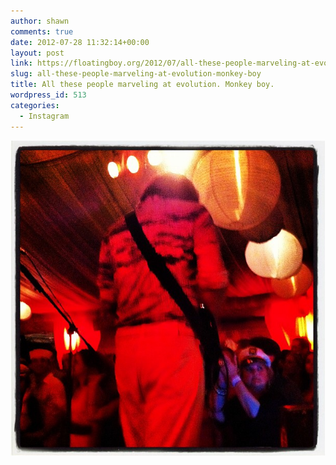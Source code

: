 ```yaml
---
author: shawn
comments: true
date: 2012-07-28 11:32:14+00:00
layout: post
link: https://floatingboy.org/2012/07/all-these-people-marveling-at-evolution-monkey-boy/
slug: all-these-people-marveling-at-evolution-monkey-boy
title: All these people marveling at evolution. Monkey boy.
wordpress_id: 513
categories:
  - Instagram
---
```


![All these people marveling at evolution. Monkey boy.](/assets/media/2012/07/1effbda8d86011e19fa512313820475a_7.jpg)
